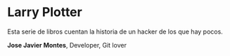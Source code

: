 # Larry Plotter

Esta serie de libros cuentan la historia de un hacker de los que hay pocos.

**Jose Javier Montes**, Developer, Git lover


